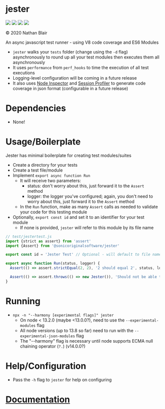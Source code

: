 # jester
[![](https://github.com/sonicoriginalsoftware/jester/workflows/deploy/badge.svg?job=test)](https://github.com/sonicoriginalsoftware/jester/actions)
[![](https://github.com/sonicoriginalsoftware/jester/workflows/deploy/badge.svg?job=coverage)](https://github.com/sonicoriginalsoftware/jester/actions)
[![](https://github.com/sonicoriginalsoftware/jester/workflows/deploy/badge.svg?job=publish)](https://github.com/sonicoriginalsoftware/jester/actions)
[![](https://github.com/sonicoriginalsoftware/jester/workflows/deploy/badge.svg?job=document)](https://github.com/sonicoriginalsoftware/jester/actions)

© 2020 Nathan Blair

An async javascript test runner - using V8 code coverage and ES6 Modules

* `jester` walks your `tests` folder (change using the `-d` flag) asynchronously to round up all your test modules then executes them all asynchronously
* It uses `performance` from `perf_hooks` to time the execution of all test executions
* Logging-level configuration will be coming in a future release
* It also uses [Node Inspector](https://nodejs.org/api/inspector.html#inspector_class_inspector_session) and [Session Profiler](https://chromedevtools.github.io/devtools-protocol/v8/Profiler) to generate code coverage in json format (configurable in a future release)

# Dependencies
- None!

# Usage/Boilerplate
Jester has minimal boilerplate for creating test modules/suites
- Create a directory for your tests
- Create a test file/module
- Implement `export async function Run`
    - It will receive two parameters:
        - status: don't worry about this, just forward it to the `Assert` method
        - logger: the logger you've configured; again, you don't need to worry about this, just forward it to the `Assert` method
    - In the `Run` function, make as many `Assert` calls as needed to validate your code for this testing module
- Optionally, `export const id` and set it to an identifier for your test module
    - If none is provided, `jester` will refer to this module by its file name

```javascript
// test/jestertest.js
import {strict as assert} from 'assert'
import {Assert} from '@sonicoriginalsoftware/jester'

export const id = 'Jester Test' // Optional - will default to file name if not present

export async function Run(status, logger) {
  Assert(() => assert.strictEqual(2, 2), '2 should equal 2', status, logger)

  Assert(() => assert.throws(() => new Jester()), 'Should not be able to instantiate a new Jester instance', status, logger)
}
```

# Running
- `npx -n "--harmony [experimental flags]" jester`
  - On node < 13.2.0 (maybe <13.0.0?), need to use the `--experimental-modules` flag
  - All node versions (up to 13.8 so far) need to run with the `--experimental-json-modules` flag
  - The "--harmony" flag is necessary until node supports ECMA null chaining operator (`?.`) (v14.0.0?)

# Help/Configuration
- Pass the `-h` flag to `jester` for help on configuring

# [Documentation](https://sonicoriginalsoftware.github.io/jester/)

